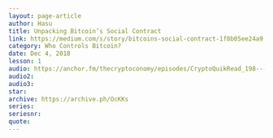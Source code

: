 ```yaml
---
layout: page-article
author: Hasu
title: Unpacking Bitcoin’s Social Contract
link: https://medium.com/s/story/bitcoins-social-contract-1f8b05ee24a9
category: Who Controls Bitcoin?
date: Dec 4, 2018
lesson: 1
audio: https://anchor.fm/thecryptoconomy/episodes/CryptoQuikRead_198---Unpacking-Bitcoins-Social-Contract-Hasu-e2oct5/a-a7k54h
audio2: 
audio3: 
star: 
archive: https://archive.ph/OcKKs
series: 
seriesnr: 
quote: 
---
```

